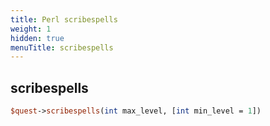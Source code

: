 ```yaml
---
title: Perl scribespells
weight: 1
hidden: true
menuTitle: scribespells
---
```

## scribespells
```perl
$quest->scribespells(int max_level, [int min_level = 1])
```